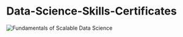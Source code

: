 # Data-Science-Skills-Certificates
<!--START_SECTION:badges-->
![Fundamentals of Scalable Data Science]((https://www.credly.com/badges/c241064d-4420-4bb5-b278-1f31d4602878/public_url))
<!--END_SECTION:badges-->

